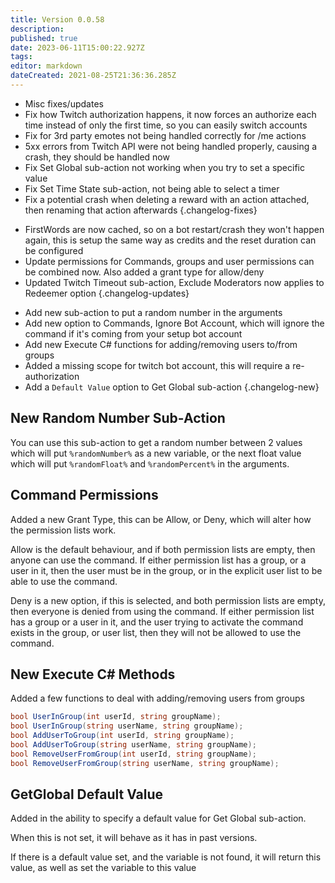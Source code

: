 ```yaml
---
title: Version 0.0.58
description: 
published: true
date: 2023-06-11T15:00:22.927Z
tags: 
editor: markdown
dateCreated: 2021-08-25T21:36:36.285Z
---
```


* Misc fixes/updates
* Fix how Twitch authorization happens, it now forces an authorize each time instead of only the first time, so you can easily switch accounts
* Fix for 3rd party emotes not being handled correctly for /me actions
* 5xx errors from Twitch API were not being handled properly, causing a crash, they should be handled now
* Fix Set Global sub-action not working when you try to set a specific value
* Fix Set Time State sub-action, not being able to select a timer
* Fix a potential crash when deleting a reward with an action attached, then renaming that action afterwards
{.changelog-fixes}

<span></span>

* FirstWords are now cached, so on a bot restart/crash they won't happen again, this is setup the same way as credits and the reset duration can be configured
* Update permissions for Commands, groups and user permissions can be combined now. Also added a grant type for allow/deny
* Updated Twitch Timeout sub-action, Exclude Moderators now applies to Redeemer option
{.changelog-updates}

<span></span>

* Add new sub-action to put a random number in the arguments
* Add new option to Commands, Ignore Bot Account, which will ignore the command if it's coming from your setup bot account
* Add new Execute C# functions for adding/removing users to/from groups
* Added a missing scope for twitch bot account, this will require a re-authorization
* Add a `Default Value` option to Get Global sub-action
{.changelog-new}

## New Random Number Sub-Action
You can use this sub-action to get a random number between 2 values which will put `%randomNumber%` as a new variable, or the next float value which will put `%randomFloat%` and `%randomPercent%` in the arguments.

## Command Permissions
Added a new Grant Type, this can be Allow, or Deny, which will alter how the permission lists work.

Allow is the default behaviour, and if both permission lists are empty, then anyone can use the command.  If either permission list has a group, or a user in it, then the user must be in the group, or in the explicit user list to be able to use the command.

Deny is a new option, if this is selected, and both permission lists are empty, then everyone is denied from using the command.  If either permission list has a group or a user in it, and the user trying to activate the command exists in the group, or user list, then they will not be allowed to use the command.

## New Execute C# Methods
Added a few functions to deal with adding/removing users from groups

```csharp
bool UserInGroup(int userId, string groupName);
bool UserInGroup(string userName, string groupName);
bool AddUserToGroup(int userId, string groupName);
bool AddUserToGroup(string userName, string groupName);
bool RemoveUserFromGroup(int userId, string groupName);
bool RemoveUserFromGroup(string userName, string groupName);
```

## GetGlobal Default Value
Added in the ability to specify a default value for Get Global sub-action.

When this is not set, it will behave as it has in past versions.

If there is a default value set, and the variable is not found, it will return this value, as well as set the variable to this value